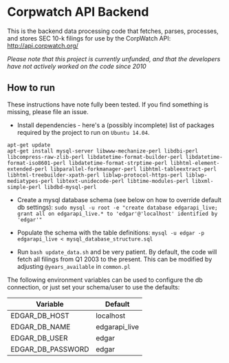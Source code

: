 # Corpwatch API Backend

This is the backend data processing code that fetches, parses, processes, and stores SEC 10-k filings for use by the CorpWatch API: http://api.corpwatch.org/

_Please note that this project is currently unfunded, and that the developers have not actively worked on the code since 2010_


## How to run
These instructions have note fully been tested. If you find something is missing, please file an issue.

* Install dependencies - here's a (possibly incomplete) list of packages required by the project to run on `Ubuntu 14.04`.
```
apt-get update
apt-get install mysql-server libwww-mechanize-perl libdbi-perl libcompress-raw-zlib-perl libdatetime-format-builder-perl libdatetime-format-iso8601-perl libdatetime-format-strptime-perl libhtml-element-extended-perl libparallel-forkmanager-perl libhtml-tableextract-perl libhtml-treebuilder-xpath-perl liblwp-protocol-https-perl liblwp-mediatypes-perl libtext-unidecode-perl libtime-modules-perl libxml-simple-perl libdbd-mysql-perl
```

* Create a mysql database schema (see below on how to override default db settings): `sudo mysql -u root -e "create database edgarapi_live; grant all on edgarapi_live.* to 'edgar'@'localhost' identified by 'edgar'"`
* Populate the schema with the table definitions: `mysql -u edgar -p edgarapi_live < mysql_database_structure.sql`

* Run `bash update_data.sh` and be very patient. By default, the code will fetch all filings from Q1 2003 to the present. This can be modified  by adjusting `@years_available` in `common.pl`

The following environment variables can be used to configure the db connection, or just set your schema/user to use the defaults:

Variable | Default
-------- | -------
EDGAR_DB_HOST | localhost
EDGAR_DB_NAME | edgarapi_live
EDGAR_DB_USER | edgar
EDGAR_DB_PASSWORD | edgar  
